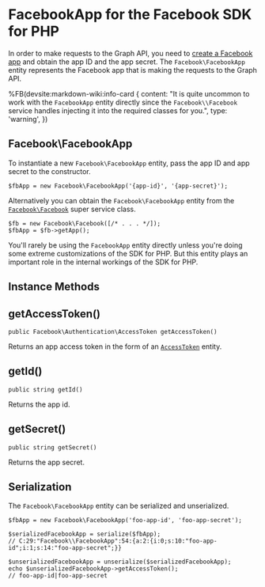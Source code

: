 # FacebookApp for the Facebook SDK for PHP

In order to make requests to the Graph API, you need to [create a Facebook app](/apps) and obtain the app ID and the app secret. The `Facebook\FacebookApp` entity represents the Facebook app that is making the requests to the Graph API.

%FB(devsite:markdown-wiki:info-card {
  content: "It is quite uncommon to work with the `FacebookApp` entity directly since the `Facebook\\Facebook` service handles injecting it into the required classes for you.",
  type: 'warning',
})

## Facebook\FacebookApp

To instantiate a new `Facebook\FacebookApp` entity, pass the app ID and app secret to the constructor.

~~~~
$fbApp = new Facebook\FacebookApp('{app-id}', '{app-secret}');
~~~~

Alternatively you can obtain the `Facebook\FacebookApp` entity from the [`Facebook\Facebook`](/docs/php/Facebook) super service class.

~~~~
$fb = new Facebook\Facebook([/* . . . */]);
$fbApp = $fb->getApp();
~~~~

You'll rarely be using the `FacebookApp` entity directly unless you're doing some extreme customizations of the SDK for PHP. But this entity plays an important role in the internal workings of the SDK for PHP.

## Instance Methods

## getAccessToken()
~~~~
public Facebook\Authentication\AccessToken getAccessToken()
~~~~
Returns an app access token in the form of an [`AccessToken`](/docs/php/AccessToken) entity.

## getId()
~~~~
public string getId()
~~~~
Returns the app id.

## getSecret()
~~~~
public string getSecret()
~~~~
Returns the app secret.

## Serialization

The `Facebook\FacebookApp` entity can be serialized and unserialized.

~~~~
$fbApp = new Facebook\FacebookApp('foo-app-id', 'foo-app-secret');

$serializedFacebookApp = serialize($fbApp);
// C:29:"Facebook\\FacebookApp":54:{a:2:{i:0;s:10:"foo-app-id";i:1;s:14:"foo-app-secret";}}

$unserializedFacebookApp = unserialize($serializedFacebookApp);
echo $unserializedFacebookApp->getAccessToken();
// foo-app-id|foo-app-secret
~~~~
